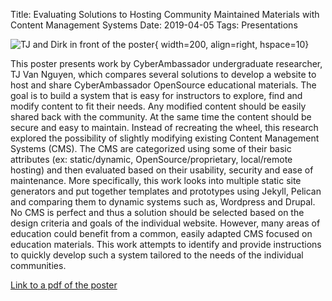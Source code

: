 Title: Evaluating Solutions to Hosting Community Maintained Materials with Content Management Systems
Date: 2019-04-05
Tags: Presentations

![TJ and Dirk in front of the poster](//colbrydi.github.io/cyberambassadors/images/TJ_Poster.jpg){ width=200, align=right, hspace=10}

This poster presents work by CyberAmbassador undergraduate researcher, TJ Van Nguyen, which compares several solutions to develop a website to host and share CyberAmbassador OpenSource educational materials. The goal is to build a system that is easy for instructors to explore, find and modify content to fit their needs. Any modified content should be easily shared back with the community. At the same time the content should be secure and easy to maintain. Instead of recreating the wheel, this research explored the possibility of slightly modifying existing Content Management Systems (CMS). The CMS are categorized using some of their basic attributes (ex: static/dynamic, OpenSource/proprietary, local/remote hosting) and then evaluated based on their usability, security and ease of maintenance. More specifically, this work looks into multiple static site generators and put together templates and prototypes using Jekyll, Pelican and comparing them to dynamic systems such as, Wordpress and Drupal. No CMS is perfect and thus a solution should be selected based on the design criteria and goals of the individual website. However, many areas of education could benefit from a common, easily adapted CMS focused on education materials. This work attempts to identify and provide instructions to quickly develop such a system tailored to the needs of the individual communities.

[Link to a pdf of the poster](//colbrydi.github.io/cyberambassadors/images/2019_uuraf_poster.pdf)
